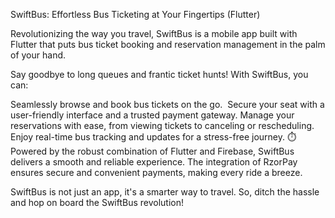 SwiftBus: Effortless Bus Ticketing at Your Fingertips (Flutter)

Revolutionizing the way you travel, SwiftBus is a mobile app built with Flutter that puts bus ticket booking and reservation management in the palm of your hand.

Say goodbye to long queues and frantic ticket hunts! With SwiftBus, you can:

Seamlessly browse and book bus tickets on the go. ️
Secure your seat with a user-friendly interface and a trusted payment gateway.
Manage your reservations with ease, from viewing tickets to canceling or rescheduling.
Enjoy real-time bus tracking and updates for a stress-free journey. ⏱️
Powered by the robust combination of Flutter and Firebase, SwiftBus delivers a smooth and reliable experience. The integration of RzorPay ensures secure and convenient payments, making every ride a breeze.

SwiftBus is not just an app, it's a smarter way to travel. So, ditch the hassle and hop on board the SwiftBus revolution!
